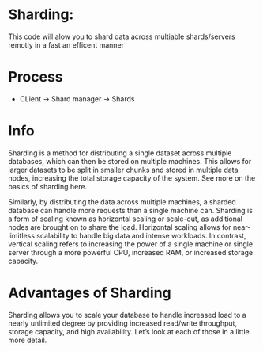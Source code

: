 # Sharding:
This code will alow you to shard data across multiable shards/servers remotly in a fast an efficent manner


# Process
- CLient -> Shard manager -> Shards

# Info
Sharding is a method for distributing a single dataset across multiple databases, which can then be stored on multiple machines. This allows for larger datasets to be split in smaller chunks and stored in multiple data nodes, increasing the total storage capacity of the system. See more on the basics of sharding here. 

Similarly, by distributing the data across multiple machines, a sharded database can handle more requests than a single machine can. Sharding is a form of scaling known as horizontal scaling or scale-out, as additional nodes are brought on to share the load. Horizontal scaling allows for near-limitless scalability to handle big data and intense workloads. In contrast, vertical scaling refers to increasing the power of a single machine or single server through a more powerful CPU, increased RAM, or increased storage capacity.

# Advantages of Sharding
Sharding allows you to scale your database to handle increased load to a nearly unlimited degree by providing increased read/write throughput, storage capacity, and high availability. Let’s look at each of those in a little more detail.
